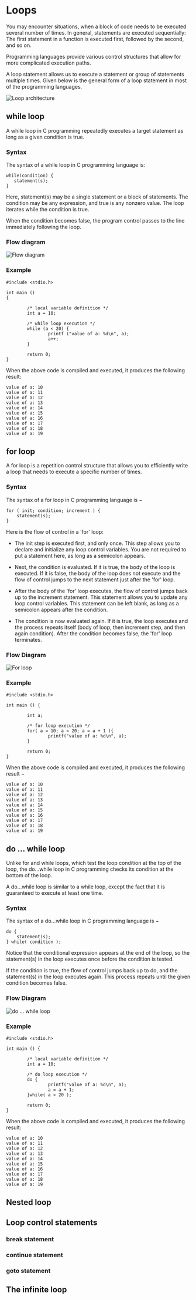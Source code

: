 # Loops

You may encounter situations, when a block of code needs to be executed several number of times. In general, statements 
are executed sequentially: The first statement in a function is executed first, followed by the second, and so on.

Programming languages provide various control structures that allow for more complicated execution paths.

A loop statement allows us to execute a statement or group of statements multiple times. Given below is the general 
form of a loop statement in most of the programming languages.

![Loop architecture](images/loop_architecture.jpg)

## while loop

A while loop in C programming repeatedly executes a target statement as long as a given condition is true.

### Syntax

The syntax of a while loop in C programming language is:

    while(condition) {
       statement(s);
    }

Here, statement(s) may be a single statement or a block of statements. The condition may be any expression, and true 
is any nonzero value. The loop iterates while the condition is true.

When the condition becomes false, the program control passes to the line immediately following the loop.

### Flow diagram

![Flow diagram](images/cpp_while_loop.jpg.png)

### Example

```
#include <stdio.h>

int main ()
{

        /* local variable definition */
        int a = 10;

        /* while loop execution */
        while (a < 20) {
                printf ("value of a: %d\n", a);
                a++;
        }

        return 0;
}
```

When the above code is compiled and executed, it produces the following result:

```
value of a: 10
value of a: 11
value of a: 12
value of a: 13
value of a: 14
value of a: 15
value of a: 16
value of a: 17
value of a: 18
value of a: 19
```

## for loop

A for loop is a repetition control structure that allows you to efficiently write a loop that needs to execute a 
specific number of times.

### Syntax

The syntax of a for loop in C programming language is −

    for ( init; condition; increment ) {
        statement(s);
    }

Here is the flow of control in a 'for' loop:

- The init step is executed first, and only once. This step allows you to declare and initialize any loop control 
variables. You are not required to put a statement here, as long as a semicolon appears.

- Next, the condition is evaluated. If it is true, the body of the loop is executed. If it is false, the body of the 
loop does not execute and the flow of control jumps to the next statement just after the 'for' loop.

- After the body of the 'for' loop executes, the flow of control jumps back up to the increment statement. This 
statement allows you to update any loop control variables. This statement can be left blank, as long as a semicolon 
appears after the condition.

- The condition is now evaluated again. If it is true, the loop executes and the process repeats itself (body of loop, 
then increment step, and then again condition). After the condition becomes false, the 'for' loop terminates.

### Flow Diagram

![For loop](images/cpp_for_loop.jpg.png)

### Example

```
#include <stdio.h>

int main () {

        int a;

        /* for loop execution */
        for( a = 10; a < 20; a = a + 1 ){
                printf("value of a: %d\n", a);
        }

        return 0;
}
```

When the above code is compiled and executed, it produces the following result −

```
value of a: 10
value of a: 11
value of a: 12
value of a: 13
value of a: 14
value of a: 15
value of a: 16
value of a: 17
value of a: 18
value of a: 19
```

## do ... while loop

Unlike for and while loops, which test the loop condition at the top of the loop, the do...while loop in C programming 
checks its condition at the bottom of the loop.

A do...while loop is similar to a while loop, except the fact that it is guaranteed to execute at least one time.

### Syntax

The syntax of a do...while loop in C programming language is −

    do {
        statement(s);
    } while( condition );

Notice that the conditional expression appears at the end of the loop, so the statement(s) in the loop executes once 
before the condition is tested.

If the condition is true, the flow of control jumps back up to do, and the statement(s) in the loop executes again. 
This process repeats until the given condition becomes false.

### Flow Diagram

![do ... while loop](images/cpp_do_while_loop.jpg)

### Example

```
#include <stdio.h>

int main () {

        /* local variable definition */
        int a = 10;

        /* do loop execution */
        do {
                printf("value of a: %d\n", a);
                a = a + 1;
        }while( a < 20 );

        return 0;
}
```

When the above code is compiled and executed, it produces the following result:

```
value of a: 10
value of a: 11
value of a: 12
value of a: 13
value of a: 14
value of a: 15
value of a: 16
value of a: 17
value of a: 18
value of a: 19
```

## Nested loop

## Loop control statements

### break statement

### continue statement

### goto statement

## The infinite loop

